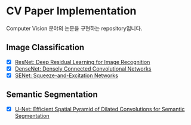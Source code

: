 # CV Paper Implementation

Computer Vision 분야의 논문을 구현하는 repository입니다.

## Image Classification

- [x] [ResNet: Deep Residual Learning for Image Recognition](./deep_residual_learning_for_image_recognition)
- [x] [DenseNet: Densely Connected Convolutional Networks](./densely_connected_convolutional_networks)
- [x] [SENet: Squeeze-and-Excitation Networks](./squeeze_and_excitation_networks)

## Semantic Segmentation

- [x] [U-Net: Efficient Spatial Pyramid of Dilated Convolutions for Semantic Segmentation](./u-net_convolutional_networks_for_biomedical_image_segmentation)